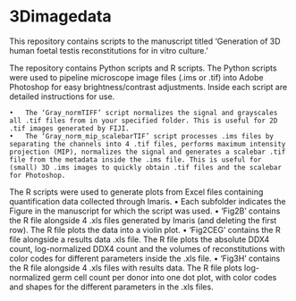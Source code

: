 # 3Dimagedata

This repository contains scripts to the manuscript titled ‘Generation of 3D human foetal testis reconstitutions for in vitro culture.’

The repository contains Python scripts and R scripts. 
The Python scripts were used to pipeline microscope image files (.ims or .tif) into Adobe Photoshop for easy brightness/contrast adjustments. Inside each script are detailed instructions for use. 

	•	The ‘Gray_normTIFF’ script normalizes the signal and grayscales all .tif files from in your specified folder. This is useful for 2D .tif images generated by FIJI. 
	•	The ‘Gray_norm_mip_scalebarTIF’ script processes .ims files by separating the channels into 4 .tif files, performs maximum intensity projection (MIP), normalizes the signal and generates a scalebar .tif file from the metadata inside the .ims file. This is useful for (small) 3D .ims images to quickly obtain .tif files and the scalebar for Photoshop. 

The R scripts were used to generate plots from Excel files containing quantification data collected through Imaris. 
	•	Each subfolder indicates the Figure in the manuscript for which the script was used. 
	•	‘Fig2B’ contains the R file alongside 4 .xls files generated by Imaris (and deleting the first row). The R file plots the data into a violin plot. 
	•	‘Fig2CEG’ contains the R file alongside a results data .xls file. The R file plots the absolute DDX4 count, log-normalized DDX4 count and the volumes of reconstitutions with color codes for different parameters inside the .xls file.
	•	‘Fig3H’ contains the R file alongside 4 .xls files with results data. The R file plots log-normalized germ cell count per donor into one dot plot, with color codes and shapes for the different parameters in the .xls files. 
